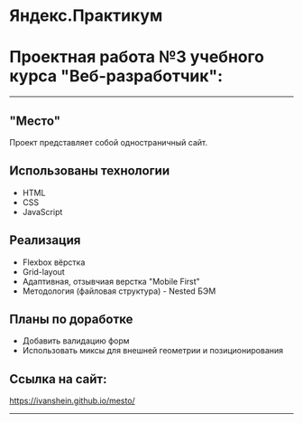 # Яндекс.Практикум
# Проектная работа №3 учебного курса "Веб-разработчик":
---
"Место"
---

Проект представляет собой одностраничный сайт.

## Использованы технологии
* HTML
* CSS
* JavaScript

## Реализация
* Flexbox вёрстка
* Grid-layout
* Адаптивная, отзывчиая верстка "Mobile First"
* Методология (файловая структура) - Nested БЭМ

## Планы по доработке
* Добавить валидацию форм
* Использовать миксы для внешней геометрии и позиционирования

## Ссылка на сайт:
https://ivanshein.github.io/mesto/

---
